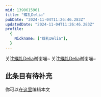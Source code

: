 ```yaml
---
mid: 1390615961
title: "蝶礼Delia"
pubDate: "2024-11-04T11:26:46.283Z"
updatedDate: "2024-11-04T11:26:46.283Z"
profile:
  {
    Nickname: ["蝶礼Delia"],
  }
---
```


关注[蝶礼Delia](https://space.bilibili.com/1390615961)谢谢喵~ 关注[蝶礼Delia](https://space.bilibili.com/1390615961)谢谢喵~

## 此条目有待补充
你可以在[这里](https://github.com/Yuhanawa/VTuber.ICU/edit/master/src/content/v/蝶礼Delia/index.md)编辑本文
